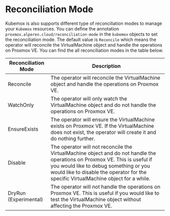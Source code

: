 # Reconciliation Mode

Kubemox is also supports different type of reconciliation modes to manage your `Kubemox` resources. You can define the annotation `proxmox.alperen.cloud/reconciliation-mode` in the `kubemox` objects to set the reconciliation mode. The default value is `Reconcile` which means the operator will reconcile the VirtualMachine object and handle the operations on Proxmox VE. You can find the all reconciliation modes in the table below.

| Reconciliation Mode | Description |
|---------------------|-------------|
| Reconcile           | The operator will reconcile the VirtualMachine object and handle the operations on Proxmox VE. |
| WatchOnly              | The operator will only watch the VirtualMachine object and do not handle the operations on Proxmox VE. |
| EnsureExists         | The operator will ensure the VirtualMachine exists on Proxmox VE. If the VirtualMachine does not exist, the operator will create it and do nothing further. |
| Disable              | The operator will not reconcile the VirtualMachine object and do not handle the operations on Proxmox VE. This is useful if you would like to debug something or you would like to disable the operator for the specific VirtualMachine object for a while. |
| DryRun (Experimental)             | The operator will not handle the operations on Proxmox VE. This is useful if you would like to test the VirtualMachine object without affecting the Proxmox VE. |
